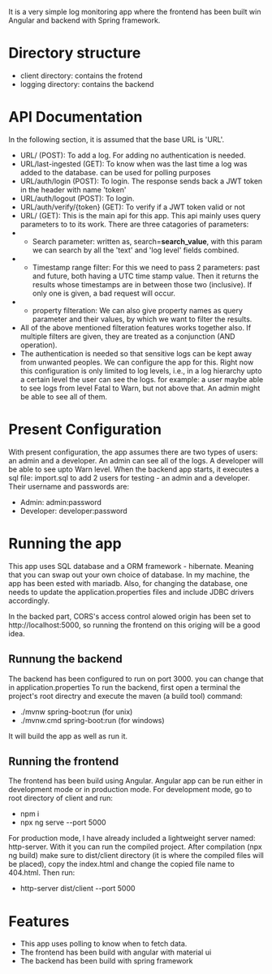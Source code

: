It is a very simple log monitoring app where the frontend has been built win Angular and backend with Spring framework.

# Directory structure

- client directory: contains the frotend
- logging directory: contains the backend

# API Documentation
In the following section, it is assumed that the base URL is 'URL'.
- URL/ (POST): To add a log. For adding no authentication is needed.
- URL/last-ingested (GET): To know when was the last time a log was added to the database. can be used for polling purposes
- URL/auth/login (POST): To login. The response sends back a JWT token in the header with name 'token'
- URL/auth/logout (POST): To login.
- URL/auth/verify/{token} (GET): To verify if a JWT token valid or not
- URL/ (GET): This is the main api for this app. This api mainly uses query parameters to to its work. There are three catagories of parameters:
- - Search parameter: written as, search=**search_value**, with this param we can search by all the 'text' and 'log level' fields combined.
- - Timestamp range filter: For this we need to pass 2 parameters: past and future, both having a UTC time stamp value. Then it returns the results whose timestamps are in between those two (inclusive). If only one is given, a bad request will occur.
- - property filteration: We can also give property names as query parameter and their values, by which we want to filter the results. 
- All of the above mentioned filteration features works together also. If multiple filters are given, they are treated as a conjunction (AND operation).
- The authentication is needed so that sensitive logs can be kept away from unwanted peoples. We can configure the app for this. Right now this configuration is only limited to log levels, i.e., in a log hierarchy upto a certain level the user can see the logs. for example: a user maybe able to see logs from level Fatal to Warn, but not above that. An admin might be able to see all of them.

# Present Configuration
With present configuration, the app assumes there are two types of users: an admin and a developer. An admin can see all of the logs. A developer will be able to see upto Warn level. When the backend app starts, it executes a sql file: import.sql to add 2 users for testing - an admin and a developer. Their username and passwords are:
- Admin: admin:password
- Developer: developer:password

# Running the app

This app uses SQL database and a ORM framework - hibernate. Meaning that you can swap out your own choice of database. In my machine, the app has been ested with mariadb. Also, for changing the database, one needs to update the application.properties files and include JDBC drivers accordingly.

In the backed part, CORS's access control alowed origin has been set to http://localhost:5000, so running the frontend on this origing will be a good idea.

## Runnung the backend

The backend has been configured to run on port 3000. you can change that in application.properties
To run the backend, first open a terminal the project's root directry and execute the maven (a build tool) command: 
- ./mvnw spring-boot:run (for unix)
- ./mvnw.cmd spring-boot:run (for windows)

It will build the app as well as run it.

## Running the frontend

The frontend has been build using Angular. Angular app can be run either in development mode or in production mode. For development mode, go to root directory of client and run:
- npm i
- npx ng serve --port 5000

For production mode, I have already included a lightweight server named: http-server. With it you can run the compiled project. After compilation (npx ng build) make sure to dist/client directory (it is where the compiled files will be placed), copy the index.html and change the copied file name to 404.html. Then run:
- http-server dist/client --port 5000

# Features

- This app uses polling to know when to fetch data.
- The frontend has been build with angular with material ui
- The backend has been build with spring framework

